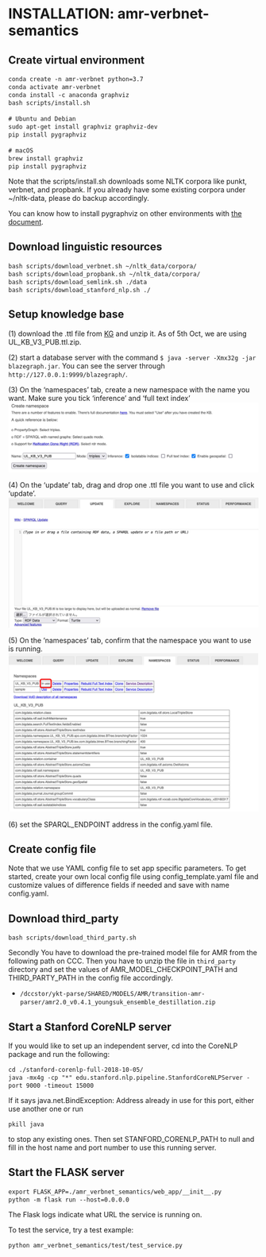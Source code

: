 # INSTALLATION: amr-verbnet-semantics

## Create virtual environment
```
conda create -n amr-verbnet python=3.7
conda activate amr-verbnet
conda install -c anaconda graphviz
bash scripts/install.sh

# Ubuntu and Debian
sudo apt-get install graphviz graphviz-dev
pip install pygraphviz

# macOS
brew install graphviz
pip install pygraphviz
```
Note that the scripts/install.sh downloads some NLTK corpora like punkt, verbnet, and propbank. If you already have some existing corpora under ~/nltk-data, please do backup accordingly.

You can know how to install pygraphviz on other environments with 
[the document](https://pygraphviz.github.io/documentation/stable/install.html).


## Download linguistic resources
```
bash scripts/download_verbnet.sh ~/nltk_data/corpora/
bash scripts/download_propbank.sh ~/nltk_data/corpora/
bash scripts/download_semlink.sh ./data
bash scripts/download_stanford_nlp.sh ./
```


## Setup knowledge base
(1) download the .ttl file from [KG](https://github.com/CognitiveHorizons/AMR-CSLogic/tree/master/KG) and unzip it. As of 5th Oct, we are using UL_KB_V3_PUB.ttl.zip.  

(2) start a database server with the command `$ java -server -Xmx32g -jar blazegraph.jar`. You can see the server through `http://127.0.0.1:9999/blazegraph/`. 

(3) On the ‘namespaces’ tab, create a new namespace with the name you want. Make sure you tick ‘inference’ and ‘full text index’  
<img src="./assets/blazegraph_install_1.jpg">

(4) On the ‘update’ tab, drag and drop one .ttl file you want to use and click ‘update’. 
<img src="./assets/blazegraph_install_2.jpg">

(5) On the ‘namespaces’ tab, confirm that the namespace you want to use is running. 
<img src="./assets/blazegraph_install_3.jpg">

(6) set the SPARQL_ENDPOINT address in the config.yaml file.


## Create config file
Note that we use YAML config file to set app specific parameters. To get started, create your own local config file using config_template.yaml file and customize values of difference fields if needed and save with name config.yaml.


## Download third_party
```
bash scripts/download_third_party.sh 
```
Secondly You have to download the pre-trained model file for AMR from the following path on CCC. 
Then you have to unzip the file in `third_party` directory and set the values of AMR_MODEL_CHECKPOINT_PATH and THIRD_PARTY_PATH in the config file accordingly.
- `/dccstor/ykt-parse/SHARED/MODELS/AMR/transition-amr-parser/amr2.0_v0.4.1_youngsuk_ensemble_destillation.zip`


## Start a Stanford CoreNLP server
If you would like to set up an independent server, cd into the CoreNLP package and run the following:
```
cd ./stanford-corenlp-full-2018-10-05/
java -mx4g -cp "*" edu.stanford.nlp.pipeline.StanfordCoreNLPServer -port 9000 -timeout 15000
```
If it says java.net.BindException: Address already in use for this port, either use another one or run
```
pkill java
```
to stop any existing ones. Then set STANFORD_CORENLP_PATH to null and fill in the host name and port number to use this running server.


## Start the FLASK server
```
export FLASK_APP=./amr_verbnet_semantics/web_app/__init__.py
python -m flask run --host=0.0.0.0
```
The Flask logs indicate what URL the service is running on.

To test the service, try a test example:
```
python amr_verbnet_semantics/test/test_service.py
```
